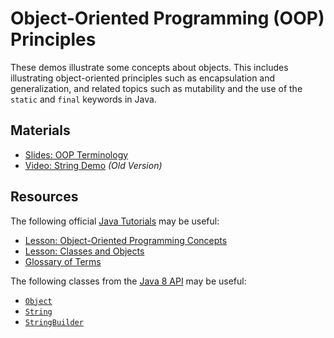 Object-Oriented Programming (OOP) Principles
=================================================

These demos illustrate some concepts about objects. This includes illustrating object-oriented principles such as encapsulation and generalization, and related topics such as mutability and the use of the `static` and `final` keywords in Java. 

## Materials ##

- [Slides: OOP Terminology](https://drive.google.com/open?id=0BxYofk0iB_upZmY5OFpfZXl3ZVU)
- [Video: String Demo](https://youtu.be/1kkYMBYAmnY) *(Old Version)*

## Resources ##

The following official [Java Tutorials](http://docs.oracle.com/javase/tutorial/index.html) may be useful:

- [Lesson: Object-Oriented Programming Concepts](http://docs.oracle.com/javase/tutorial/java/concepts/index.html)
- [Lesson: Classes and Objects](http://docs.oracle.com/javase/tutorial/java/javaOO/index.html)
- [Glossary of Terms](http://docs.oracle.com/javase/tutorial/information/glossary.html)

The following classes from the [Java 8 API](http://docs.oracle.com/javase/8/docs/api/) may be useful:

- [`Object`](http://docs.oracle.com/javase/8/docs/api/java/lang/Object.html)
- [`String`](http://docs.oracle.com/javase/8/docs/api/java/lang/String.html)
- [`StringBuilder`](http://docs.oracle.com/javase/8/docs/api/java/lang/StringBuilder.html)

